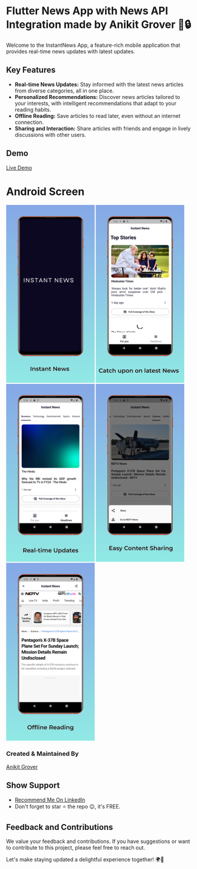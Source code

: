 # Flutter News App with News API Integration made by Anikit Grover 📰🔒

Welcome to the InstantNews App, a feature-rich mobile application that provides real-time news updates with latest updates. 


## Key Features

- **Real-time News Updates:** Stay informed with the latest news articles from diverse categories, all in one place.
- **Personalized Recommendations:** Discover news articles tailored to your interests, with intelligent recommendations that adapt to your reading habits.
- **Offline Reading:** Save articles to read later, even without an internet connection.
- **Sharing and Interaction:** Share articles with friends and engage in lively discussions with other users.

## Demo
[Live Demo](https://www.youtube.com/channel/UCzwhPwhZJ5kZuKxHPQipOKw)

# Android Screen
<img height="480px" src="screenshots/0.jpeg">
<img height="480px" src="screenshots/image1.jpeg"><img height="480px" src="screenshots/1.jpeg">
<img height="480px" src="screenshots/3.jpeg"> <img height="480px" src="screenshots/4.jpeg">

### Created & Maintained By

[Anikit Grover](https://github.com/AnikitDeveloper96)

## Show Support
* [Recommend Me On LinkedIn](https://in.linkedin.com/in/anikit-grover)
* Don't forget to star ⭐ the repo 😉, it's FREE.


## Feedback and Contributions

We value your feedback and contributions. If you have suggestions or want to contribute to this project, please feel free to reach out.

Let's make staying updated a delightful experience together! 🌍📲
